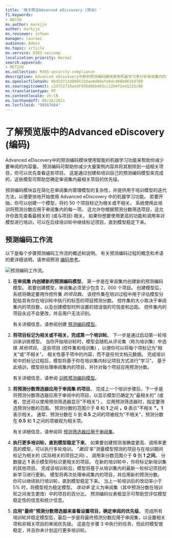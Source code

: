 ```yaml
---
title: '用于预览Advanced eDiscovery (预测) '
f1.keywords:
- NOCSH
ms.author: markjjo
author: markjjo
ms.reviewer: jefwan
manager: laurawi
audience: Admin
ms.topic: article
ms.service: O365-seccomp
localization_priority: Normal
search.appverid:
- MET150
ms.collection: M365-security-compliance
description: Advanced eDiscovery中新的预测编码模块使用机器学习来分析审阅集内的项目，以预测哪些项目与案例或调查相关。
ms.openlocfilehash: 0b453713d986572dae8d80efe6dcd60b0616d789
ms.sourcegitcommit: c2d752718aedf958db6b403cc12b972ed1215c00
ms.translationtype: MT
ms.contentlocale: zh-CN
ms.lasthandoff: 08/26/2021
ms.locfileid: "58567684"
---
```

# <a name="learn-about-predictive-coding-in-advanced-ediscovery-preview"></a>了解预览版中的Advanced eDiscovery (编码) 

Advanced eDiscovery中的预测编码模块使用智能的机器学习功能来帮助你减少要审阅的内容量。 预测编码可帮助你减少大量案例内容并将其剔除到一组相关项目，你可以优先查看这些项目。 这是通过创建和培训自己的预测编码模型来完成的，这些模型可帮助您确定审阅集内最相关项目的优先级。

预测编码模块旨在简化在审阅集内管理模型的复杂性，并提供用于培训模型的迭代方法，以便更快地开始使用 Advanced eDiscovery 中的机器学习功能。 若要开始，你可以创建一个模型，将约 50 个项目标记为相关或不相关。 系统使用此培训将预测分数应用于审阅集内的每一项。 这允许你根据预测分数筛选项目，这允许你首先查看最相关的 (或与项目) 相关。 如果你想要使用更高的功能和调用率对模型进行培训，可以在后续培训轮中继续标记项目，直到模型稳定下来。  

## <a name="the-predictive-coding-workflow"></a>预测编码工作流

以下是每个步骤预测编码工作流的概述和说明。 有关预测编码过程的概念和术语的更详细说明，请参阅预测 [编码参考](predictive-coding-reference.md)。

![预测编码工作流。](..\media\PredictiveCodingWorkflow.png)

1. **在审阅集 内创建新的预测编码模型**。 第一步是在审阅集内创建新的预测编码模型。 若要创建模型，审阅集必须至少包含 2，000 个项目。 创建模型后，系统将确定要用作控件集 *的项目数*。 该控件集在培训过程中用于评估模型分配给具有你在培训轮中执行的标签的项目预测分数。 控件集的大小取决于审阅集内的项目数，以及创建模型时所设置的错误值的可信度和边距。 控件集内的项目永远不会更改，并且用户无法识别。

   有关详细信息，请参阅创建 [预测编码模型](predictive-coding-create-model.md)。

2. **将项目标记为相关或不相关，完成第一个培训轮**。 下一步是通过启动第一轮培训来训练模型。 当你开始培训轮时，模型会随机从评论集（称为培训集）中选择 *其他项目*。 这些项目 (控件集和培训集) ，以便你可以将每个项标记为"相关"或"不相关"。 相关性基于项中的内容，而不是任何文档元数据。 完成培训轮中的标记过程后，模型将基于你在培训集内标记项目方式进行"学习"。 基于此培训，模型将处理审阅集内的项目，并针对每个项目应用预测分数。

   有关详细信息，请参阅 [训练预测编码模型](predictive-coding-train-model.md)。

3. **将预测分数筛选器应用于审阅集 的项目**。 完成上一个培训步骤后，下一步是将预测分数筛选器应用于审阅中的项目，以显示模型已确定为"最相关的" (或者，您还可以使用预测筛选器显示"不相关") 。 应用预测筛选器时，指定要筛选预测分数的范围。 预测分数的范围介于 **0** 和 **1** 之间 **，0** 表示"不相关 **"，1** 表示相关。 通常，预测分数在 0 到 **0.5** 之间的项被视为"不相关"，预测分数在 **0.5** 和 **1** 之间的项被视为相关项。 

   有关详细信息，请参阅将 [预测筛选器应用于审阅集](predictive-coding-apply-prediction-filter.md)。

4. **执行更多培训轮，直到模型稳定下来**。 如果要创建预测准确度更高、调用率更高的模型，可以执行多轮培训。 *"撤回* 率"测量模型预测的项目与在培训期间标记为相关的 (实际相关的项目之间) 。 调用率分数范围介于 **0** 到 **1 之间**。 分数接近 **1** 表示模型将标识更相关的项目。 在新的培训轮中，你将标记新培训集的其他项目。 完成该培训轮后，模型将基于从培训集内的最新一轮标记项目的新学习进行更新。 模型将再次处理审阅集内的项目，并应用新的预测分数。 你可以继续执行培训轮，直到模型稳定下来。 当上一轮培训后的改动率小于 5% 时，将模型视为稳定模型。 *改动率* 定义为审阅集（其中预测分数在培训轮之间发生更改）中的项目的百分比。 预测编码仪表板显示可帮助您评估模型稳定性的信息和统计信息。

5. **应用"最终"预测分数筛选器来查看设置项目，确定审阅的优先级**。 完成所有培训轮并稳定模型后，最后一步是将最终预测分数应用于审阅集，以设置相关项和非相关项目的审阅优先级。 这是在步骤 3 中执行的任务，但此时模型很稳定，并且你未计划运行更多培训轮。
